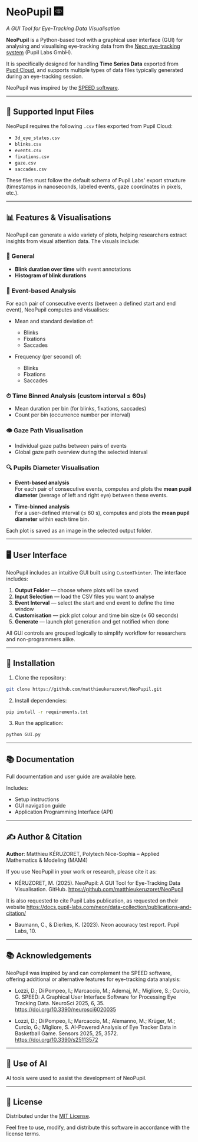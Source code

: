 # NeoPupil <img src="NeoPupil.png" width="5%">

*A GUI Tool for Eye-Tracking Data Visualisation*

**NeoPupil** is a Python-based tool with a graphical user interface (GUI) for analysing and visualising eye-tracking data from the [Neon eye-tracking system](https://pupil-labs.com/products/neon) (Pupil Labs GmbH).

It is specifically designed for handling **Time Series Data** exported from [Pupil Cloud](https://cloud.pupil-labs.com/), and supports multiple types of data files typically generated during an eye-tracking session.

NeoPupil was inspired by the [SPEED software](https://github.com/danielelozzi/SPEED).

---

## 📁 Supported Input Files

NeoPupil requires the following `.csv` files exported from Pupil Cloud:

- `3d_eye_states.csv`
- `blinks.csv`
- `events.csv`
- `fixations.csv`
- `gaze.csv`
- `saccades.csv`

These files must follow the default schema of Pupil Labs' export structure (timestamps in nanoseconds, labeled events, gaze coordinates in pixels, etc.).

---

## 📊 Features & Visualisations

NeoPupil can generate a wide variety of plots, helping researchers extract insights from visual attention data. The visuals include:

### 🔵 General
- **Blink duration over time** with event annotations
- **Histogram of blink durations**

### 🔁 Event-based Analysis

For each pair of consecutive events (between a defined start and end event), NeoPupil computes and visualises:

- Mean and standard deviation of:
  - Blinks
  - Fixations
  - Saccades

- Frequency (per second) of:
  - Blinks
  - Fixations
  - Saccades

### ⏱ Time Binned Analysis (custom interval ≤ 60s)
- Mean duration per bin (for blinks, fixations, saccades)
- Count per bin (occurrence number per interval)

### 👁 Gaze Path Visualisation
- Individual gaze paths between pairs of events
- Global gaze path overview during the selected interval

### 🔍 Pupils Diameter Visualisation
- **Event-based analysis**  
  For each pair of consecutive events, computes and plots the **mean pupil diameter** (average of left and right eye) between these events.  

- **Time-binned analysis**  
  For a user-defined interval (≤ 60 s), computes and plots the **mean pupil diameter** within each time bin.
  
Each plot is saved as an image in the selected output folder.

---

## 🖥️ User Interface

NeoPupil includes an intuitive GUI built using `CustomTkinter`. The interface includes:
1. **Output Folder** — choose where plots will be saved 
2. **Input Selection** — load the CSV files you want to analyse    
3. **Event Interval** — select the start and end event to define the time window  
4. **Customisation** — pick plot colour and time bin size (≤ 60 seconds)  
5. **Generate** — launch plot generation and get notified when done

All GUI controls are grouped logically to simplify workflow for researchers and non-programmers alike.

---

## 🧰 Installation

1. Clone the repository:

```bash
git clone https://github.com/matthieukeruzoret/NeoPupil.git
```

2. Install dependencies:

```bash
pip install -r requirements.txt
```

3. Run the application:

```bash
python GUI.py
```

---
## 📚 Documentation
Full documentation and user guide are available [here](https://matthieukeruzoret.github.io/NeoPupil/).

Includes:

- Setup instructions
- GUI navigation guide
- Application Programming Interface (API)

---
## ✍️ Author & Citation
**Author**: Matthieu KÉRUZORET, Polytech Nice-Sophia – Applied Mathematics & Modeling (MAM4)

If you use NeoPupil in your work or research, please cite it as:
   
- KÉRUZORET, M. (2025). NeoPupil: A GUI Tool for Eye-Tracking Data Visualisation. GitHub. https://github.com/matthieukeruzoret/NeoPupil

It is also requested to cite Pupil Labs publication, as requested on their website https://docs.pupil-labs.com/neon/data-collection/publications-and-citation/

- Baumann, C., & Dierkes, K. (2023). Neon accuracy test report. Pupil Labs, 10.

--- 

## 📚 Acknowledgements

NeoPupil was inspired by and can complement the SPEED software, offering additional or alternative features for eye-tracking data analysis:

- Lozzi, D.; Di Pompeo, I.; Marcaccio, M.; Ademaj, M.; Migliore, S.; Curcio, G. SPEED: A Graphical User Interface Software for Processing Eye Tracking Data. NeuroSci 2025, 6, 35. https://doi.org/10.3390/neurosci6020035 

- Lozzi, D.; Di Pompeo, I.; Marcaccio, M.; Alemanno, M.; Krüger, M.; Curcio, G.; Migliore, S. AI-Powered Analysis of Eye Tracker Data in Basketball Game. Sensors 2025, 25, 3572. https://doi.org/10.3390/s25113572

---

## 🤖 Use of AI
AI tools were used to assist the development of NeoPupil.

---
## 📄 License

Distributed under the [MIT License](LICENSE).  

Feel free to use, modify, and distribute this software in accordance with the license terms.